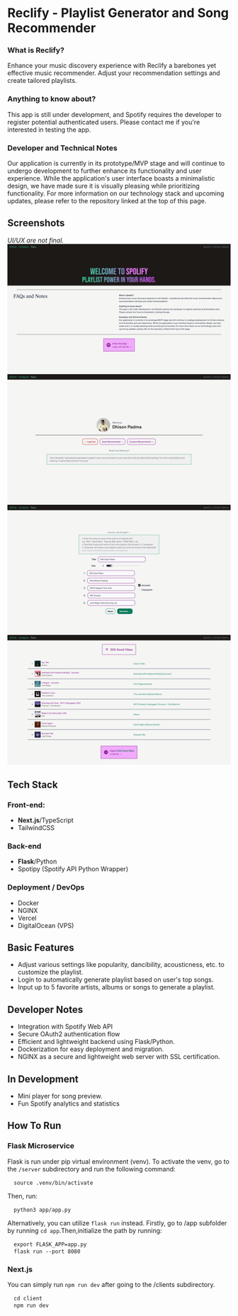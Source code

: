 # Reclify - Playlist Generator and Song Recommender

### What is Reclify?

Enhance your music discovery experience with Reclify a barebones yet effective music recommender. Adjust your recommendation settings and create tailored playlists.

### Anything to know about?

This app is still under development, and Spotify requires the developer to register potential authenticated users. Please contact me if you're interested in testing the app.

### Developer and Technical Notes

Our application is currently in its prototype/MVP stage and will continue to undergo development to further enhance its functionality and user experience. While the application's user interface boasts a minimalistic design, we have made sure it is visually pleasing while prioritizing functionality. For more information on our technology stack and upcoming updates, please refer to the repository linked at the top of this page.

## Screenshots

<span><i>UI/UX are not final.</i></span>
![Screenshot 1](./assets/spss1.png)
![Screenshot 1](./assets/spss2.png)
![Screenshot 1](./assets/spss3.png)
![Screenshot 1](./assets/spss4.png)

## Tech Stack

### Front-end:

-   <b>Next.js</b>/TypeScript
-   TailwindCSS

### Back-end

-   <b>Flask</b>/Python
-   Spotipy (Spotify API Python Wrapper)

### Deployment / DevOps

-   Docker
-   NGINX
-   Vercel
-   DigitalOcean (VPS)

## Basic Features

-   Adjust various settings like popularity, dancibility, acousticness, etc. to customize the playlist.
-   Login to automatically generate playlist based on user's top songs.
-   Input up to 5 favorite artists, albums or songs to generate a playlist.

## Developer Notes

-   Integration with Spotify Web API
-   Secure OAuth2 authentication flow
-   Efficient and lightweight backend using Flask/Python.
-   Dockerization for easy deployment and migration.
-   NGINX as a secure and lightweight web server with SSL certification.

## In Development

-   Mini player for song preview.
-   Fun Spotify analytics and statistics

## How To Run

### Flask Microservice

Flask is run under pip virtual environment (venv). To activate the venv, go to the `/server` subdirectory and run the following command:

      source .venv/bin/activate

Then, run:

      python3 app/app.py

Alternatively, you can utilize `flask run` instead. Firstly, go to /app subfolder by running `cd app`.Then,initialize the path by running:

      export FLASK_APP=app.py
      flask run --port 8080

### Next.js
You can simply run `npm run dev` after going to the /clients subdirectory.

      cd client
      npm run dev